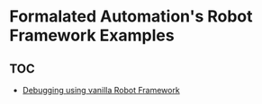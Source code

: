 # Formalated Automation's Robot Framework Examples

## TOC

- [Debugging using vanilla Robot Framework](debug-vanilla/README.md)